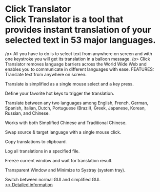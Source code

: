 # Click Translator<br />Click Translator is a tool that provides instant translation of your selected text in 53 major languages.
/p> All you have to do is to select text from anywhere on screen and with one keystroke you will get its translation in a balloon message.
/p> Click Translator removes language barriers across the World Wide Web and enables you to communicate in different languages with ease.
FEATURES:
Translate text from anywhere on screen.

Translate is simplified as a single mouse select and a key press.

Define your favorite hot keys to trigger the translation.

Translate between any two languages among English, French, German, Spanish, Italian, Dutch, Portuguese (Brazil), Greek, Japanese, Korean, Russian, and Chinese.

Works with both Simplified Chinese and Traditional Chinese.

Swap source & target language with a single mouse click.

Copy translations to clipboard.

Log all translations in a specified file.

Freeze current window and wait for translation result.

Transparent Window and Minimize to Systray (system tray).

Switch between normal GUI and simplified GUI.<br />[>> Detailed information](https://secure.shareit.com/shareit/product.html?productid=300062758&affiliateid=200057808)